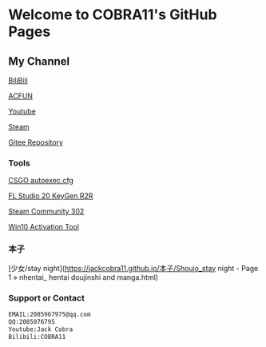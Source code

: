 # Welcome to COBRA11's GitHub Pages

## My Channel
[BiliBili](https://space.bilibili.com/21016018)

[ACFUN](https://www.acfun.cn/u/13268855)

[Youtube](https://www.youtube.com/channel/UC6bz1csHtb0J1y1uUX1QbQQ)

[Steam](http://steamcommunity.com/id/CNCOBRA11)

[Gitee Repository](https://gitee.com/COBRA11/JackCobra/blob/master/README.md)


### Tools

[CSGO autoexec.cfg](https://jackcobra11.github.io/autoexec.cfg)

[FL Studio 20 KeyGen R2R](https://gitee.com/COBRA11/JackCobra/raw/master/FLStudio20KeyGenR2R.exe)

[Steam Community 302](https://gitee.com/COBRA11/PULL/raw/master/steam302.zip)

[Win10 Activation Tool](https://gitee.com/COBRA11/JackCobra/raw/master/DigitalLicense.exe)

### 本子

[少女/stay night](https://jackcobra11.github.io/本子/Shoujo_stay night - Page 1 » nhentai_ hentai doujinshi and manga.html)




### Support or Contact
```markdown
EMAIL:2085967975@qq.com
QQ:2085976795
Youtube:Jack Cobra
Bilibili:COBRA11
```
